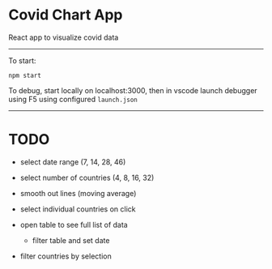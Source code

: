 # Covid Chart App

React app to visualize covid data

---

To start:

`npm start`

To debug, start locally on localhost:3000, then in vscode launch debugger using F5 using configured `launch.json`

---

# TODO

- select date range (7, 14, 28, 46)
- select number of countries (4, 8, 16, 32)
- smooth out lines (moving average)

- select individual countries on click
- open table to see full list of data
  - filter table and set date

- filter countries by selection
